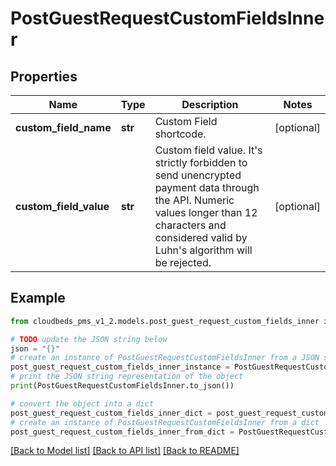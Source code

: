 # PostGuestRequestCustomFieldsInner


## Properties

Name | Type | Description | Notes
------------ | ------------- | ------------- | -------------
**custom_field_name** | **str** | Custom Field shortcode. | [optional] 
**custom_field_value** | **str** | Custom field value. It&#39;s strictly forbidden to send unencrypted payment data through the API. Numeric values longer than 12 characters and considered valid by Luhn&#39;s algorithm will be rejected. | [optional] 

## Example

```python
from cloudbeds_pms_v1_2.models.post_guest_request_custom_fields_inner import PostGuestRequestCustomFieldsInner

# TODO update the JSON string below
json = "{}"
# create an instance of PostGuestRequestCustomFieldsInner from a JSON string
post_guest_request_custom_fields_inner_instance = PostGuestRequestCustomFieldsInner.from_json(json)
# print the JSON string representation of the object
print(PostGuestRequestCustomFieldsInner.to_json())

# convert the object into a dict
post_guest_request_custom_fields_inner_dict = post_guest_request_custom_fields_inner_instance.to_dict()
# create an instance of PostGuestRequestCustomFieldsInner from a dict
post_guest_request_custom_fields_inner_from_dict = PostGuestRequestCustomFieldsInner.from_dict(post_guest_request_custom_fields_inner_dict)
```
[[Back to Model list]](../README.md#documentation-for-models) [[Back to API list]](../README.md#documentation-for-api-endpoints) [[Back to README]](../README.md)


